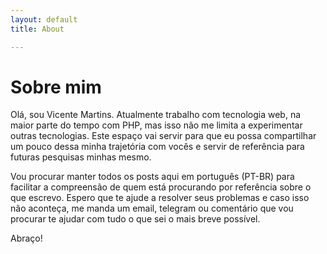 ```yaml
---
layout: default
title: About

---
```

# Sobre mim

Olá, sou Vicente Martins. Atualmente trabalho com tecnologia web, na maior parte
do tempo com PHP, mas isso não me limita a experimentar outras tecnologias. Este
espaço vai servir para que eu possa compartilhar um pouco dessa minha trajetória
com vocês e servir de referência para futuras pesquisas minhas mesmo.

Vou procurar manter todos os posts aqui em português (PT-BR) para facilitar a
compreensão de quem está procurando por referência sobre o que escrevo. Espero
que te ajude a resolver seus problemas e caso isso não aconteça, me manda um
email, telegram ou comentário que vou procurar te ajudar com tudo o que sei o
mais breve possível.

Abraço!
